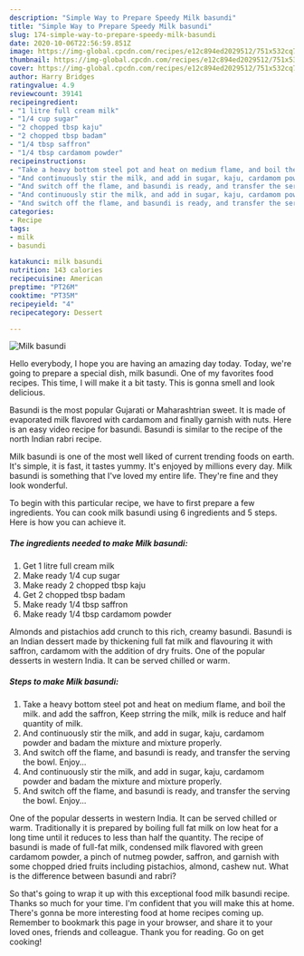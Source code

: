 ```yaml
---
description: "Simple Way to Prepare Speedy Milk basundi"
title: "Simple Way to Prepare Speedy Milk basundi"
slug: 174-simple-way-to-prepare-speedy-milk-basundi
date: 2020-10-06T22:56:59.851Z
image: https://img-global.cpcdn.com/recipes/e12c894ed2029512/751x532cq70/milk-basundi-recipe-main-photo.jpg
thumbnail: https://img-global.cpcdn.com/recipes/e12c894ed2029512/751x532cq70/milk-basundi-recipe-main-photo.jpg
cover: https://img-global.cpcdn.com/recipes/e12c894ed2029512/751x532cq70/milk-basundi-recipe-main-photo.jpg
author: Harry Bridges
ratingvalue: 4.9
reviewcount: 39141
recipeingredient:
- "1 litre full cream milk"
- "1/4 cup sugar"
- "2 chopped tbsp kaju"
- "2 chopped tbsp badam"
- "1/4 tbsp saffron"
- "1/4 tbsp cardamom powder"
recipeinstructions:
- "Take a heavy bottom steel pot and heat on medium flame, and boil the milk. and add the saffron, Keep strring the milk, milk is reduce and half quantity of milk."
- "And continuously stir the milk, and add in sugar, kaju, cardamom powder and badam the mixture and mixture properly."
- "And switch off the flame, and basundi is ready, and transfer the serving the bowl. Enjoy..."
- "And continuously stir the milk, and add in sugar, kaju, cardamom powder and badam the mixture and mixture properly."
- "And switch off the flame, and basundi is ready, and transfer the serving the bowl. Enjoy..."
categories:
- Recipe
tags:
- milk
- basundi

katakunci: milk basundi 
nutrition: 143 calories
recipecuisine: American
preptime: "PT26M"
cooktime: "PT35M"
recipeyield: "4"
recipecategory: Dessert

---
```



![Milk basundi](https://img-global.cpcdn.com/recipes/e12c894ed2029512/751x532cq70/milk-basundi-recipe-main-photo.jpg)

Hello everybody, I hope you are having an amazing day today. Today, we're going to prepare a special dish, milk basundi. One of my favorites food recipes. This time, I will make it a bit tasty. This is gonna smell and look delicious.

Basundi is the most popular Gujarati or Maharashtrian sweet. It is made of evaporated milk flavored with cardamom and finally garnish with nuts. Here is an easy video recipe for basundi. Basundi is similar to the recipe of the north Indian rabri recipe.

Milk basundi is one of the most well liked of current trending foods on earth. It's simple, it is fast, it tastes yummy. It's enjoyed by millions every day. Milk basundi is something that I've loved my entire life. They're fine and they look wonderful.


To begin with this particular recipe, we have to first prepare a few ingredients. You can cook milk basundi using 6 ingredients and 5 steps. Here is how you can achieve it.

<!--inarticleads1-->

##### The ingredients needed to make Milk basundi:

1. Get 1 litre full cream milk
1. Make ready 1/4 cup sugar
1. Make ready 2 chopped tbsp kaju
1. Get 2 chopped tbsp badam
1. Make ready 1/4 tbsp saffron
1. Make ready 1/4 tbsp cardamom powder


Almonds and pistachios add crunch to this rich, creamy basundi. Basundi is an Indian dessert made by thickening full fat milk and flavouring it with saffron, cardamom with the addition of dry fruits. One of the popular desserts in western India. It can be served chilled or warm. 

<!--inarticleads2-->

##### Steps to make Milk basundi:

1. Take a heavy bottom steel pot and heat on medium flame, and boil the milk. and add the saffron, Keep strring the milk, milk is reduce and half quantity of milk.
1. And continuously stir the milk, and add in sugar, kaju, cardamom powder and badam the mixture and mixture properly.
1. And switch off the flame, and basundi is ready, and transfer the serving the bowl. Enjoy...
1. And continuously stir the milk, and add in sugar, kaju, cardamom powder and badam the mixture and mixture properly.
1. And switch off the flame, and basundi is ready, and transfer the serving the bowl. Enjoy...


One of the popular desserts in western India. It can be served chilled or warm. Traditionally it is prepared by boiling full fat milk on low heat for a long time until it reduces to less than half the quantity. The recipe of basundi is made of full-fat milk, condensed milk flavored with green cardamom powder, a pinch of nutmeg powder, saffron, and garnish with some chopped dried fruits including pistachios, almond, cashew nut. What is the difference between basundi and rabri? 

So that's going to wrap it up with this exceptional food milk basundi recipe. Thanks so much for your time. I'm confident that you will make this at home. There's gonna be more interesting food at home recipes coming up. Remember to bookmark this page in your browser, and share it to your loved ones, friends and colleague. Thank you for reading. Go on get cooking!
